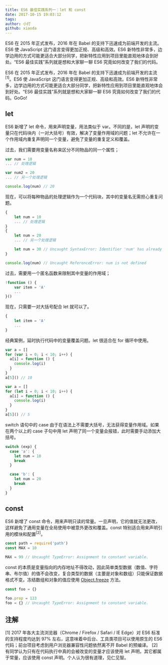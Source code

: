 ```yaml
---
title: ES6 最佳实践系列一：let 和 const
date: 2017-10-15 19:03:12
tags:
author: 小打
github: xiaoda
---
```


ES6 在 2015 年正式发布，2016 年在 Babel 的支持下迅速成为前端开发的主流。ES6 使 JavaScript 这门语言变得更加正规、高级和高效。ES6 新特性非常多，边学边用的方式可能更适合大部分同学，把新特性应用到项目里能直观地体会到好处。“ES6 最佳实践”系列就是想和大家聊一聊 ES6 究竟如何改变了我们的代码。

<!-- more -->

ES6 在 2015 年正式发布，2016 年在 Babel 的支持下迅速成为前端开发的主流<sup>[1]</sup>。ES6 使 JavaScript 这门语言变得更加正规、高级和高效。ES6 新特性非常多，边学边用的方式可能更适合大部分同学，把新特性应用到项目里能直观地体会到好处。“ES6 最佳实践”系列就是想和大家聊一聊 ES6 究竟如何改变了我们的代码。GoGo!

## let

ES6 新增了 let 命令，用来声明变量，用法类似于 var。不同的是，let 声明的变量只在代码块内（一对大括号）有效，解决了变量作用域的问题；let 不允许在一个作用域内重复声明同一个变量，避免了变量的重复定义和覆盖。

过去，我们需要用变量名称来区分不同物品的同一个属性；

``` js
var num = 10
... // 处理逻辑

var num2 = 20
... // 另一个处理逻辑

console.log(num) // 20
```

现在，可以将每种物品的处理逻辑作为一个代码块，其中的变量名无需担心重复问题。

``` js
{
    let num = 10
    ... // 处理逻辑
}
{
    let num = 20
    ... // 另一个处理逻辑

    let num = 30 // Uncaught SyntaxError: Identifier 'num' has already been declared
}

console.log(num) // Uncaught ReferenceError: num is not defined
```

过去，需要用一个匿名函数来限制其中变量的作用域；

``` js
!function () {
    var item = 'A'
    ...
}()
```

现在，只需要一对大括号配合 let 就可以了。

``` js
{
    let item = 'A'
    ...
}
```

经典案例，延时执行代码中的变量覆盖问题。let 很适合在 for 循环中使用。

``` js
var a = []
for (var i = 0; i < 10; i++) {
  a[i] = function () {
    console.log(i)
  }
}
a[5]() // 10
```

``` js
var a = []
for (let i = 0; i < 10; i++) {
  a[i] = function () {
    console.log(i)
  }
}
a[5]() // 5
```

switch 语句中的 case 由于在语法上不需要大括号，无法获得变量作用域。如果在两个以上的 case 子句中用 let 声明了同一个变量会报错，此时需要手动添加大括号。

``` js
switch (exp) {
  case 'a': {
    let num = 10
    break
  }

  case 'b': {
    let num = 20
    break
  }
}
```

## const

ES6 新增了 const 命令，用来声明只读的常量。一旦声明，它的值就无法更改，这样避免了通用变量在全局使用中被意外更改和覆盖。const 特别适合用来声明引用的模块和配置<sup>[2]</sup>。

``` js
const path = require('path')
const MAX = 10

MAX = 99 // Uncaught TypeError: Assignment to constant variable.
```

const 的本质是变量指向的内存地址不得改动，因此简单类型数据（数值、字符串、布尔值）的值不会改变，复合类型的数据（主要是对象和数组）只能保证数据格式不变。冻结数组和对象的值应使用 [Object.freeze](https://developer.mozilla.org/zh-CN/docs/Web/JavaScript/Reference/Global_Objects/Object/freeze) 方法。

``` js
const foo = {}

foo.prop = 123
foo = {} // Uncaught TypeError: Assignment to constant variable.
```

## 注解

[1] 2017 年各大主流浏览器（Chrome / Firefox / Safari / IE Edge）对 ES6 标准的支持程度均达到 97% 左右，这意味着中后台、工具类项目可以使用原生的 ES6 代码；前台项目考虑到用户浏览器兼容性问题依然离不开 Babel 的预编译。
[2] 有同学认为只有在代码执行中真的会被改变的变量才应该使用 let 声明，其它都属于常量，应该使用 const 声明。个人认为很有道理，见仁见智。
